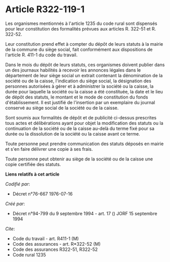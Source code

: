 # Article R322-119-1

Les organismes mentionnés à l'article 1235 du code rural sont dispensés pour leur constitution des formalités prévues aux
articles R. 322-51 et R. 322-52.

Leur constitution prend effet à compter du dépôt de leurs statuts à la mairie de la commune du siège social, fait
conformément aux dispositions de l'article R. 411-1 du code du travail.

Dans le mois du dépôt de leurs statuts, ces organismes doivent publier dans un des journaux habilités à recevoir les annonces
légales dans le département de leur siège social un extrait contenant la dénomination de la société ou de la caisse,
l'indication du siège social, la désignation des personnes autorisées à gérer et à administrer la société ou la caisse, la
durée pour laquelle la société ou la caisse a été constituée, la date et le lieu de dépôt des statuts, le montant et le mode
de constitution du fonds d'établissement. Il est justifié de l'insertion par un exemplaire du journal conservé au siège
social de la société ou de la caisse.

Sont soumis aux formalités de dépôt et de publicité ci-dessus prescrites tous actes et délibérations ayant pour objet la
modification des statuts ou la continuation de la société ou de la caisse au-delà du terme fixé pour sa durée ou la
dissolution de la société ou la caisse avant ce terme.

Toute personne peut prendre communication des statuts déposés en mairie et s'en faire délivrer une copie à ses frais.

Toute personne peut obtenir au siège de la société ou de la caisse une copie certifiée des statuts.

**Liens relatifs à cet article**

_Codifié par_:

  - Décret n°76-667 1976-07-16

_Créé par_:

  - Décret n°94-799 du 9 septembre 1994 - art. 17 () JORF 15 septembre 1994

_Cite_:

  - Code du travail - art. R411-1 (M)
  - Code des assurances - art. R*322-52 (M)
  - Code des assurances R322-51, R322-52
  - Code rural 1235
